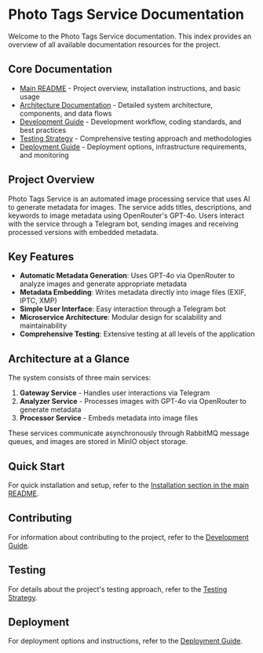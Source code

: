 # Photo Tags Service Documentation

Welcome to the Photo Tags Service documentation. This index provides an overview of all available documentation resources for the project.

## Core Documentation

-   [Main README](../README.md) - Project overview, installation instructions, and basic usage
-   [Architecture Documentation](architecture.md) - Detailed system architecture, components, and data flows
-   [Development Guide](development.md) - Development workflow, coding standards, and best practices
-   [Testing Strategy](testing.md) - Comprehensive testing approach and methodologies
-   [Deployment Guide](deployment.md) - Deployment options, infrastructure requirements, and monitoring

## Project Overview

Photo Tags Service is an automated image processing service that uses AI to generate metadata for images. The service adds titles, descriptions, and keywords to image metadata using OpenRouter's GPT-4o. Users interact with the service through a Telegram bot, sending images and receiving processed versions with embedded metadata.

## Key Features

-   **Automatic Metadata Generation**: Uses GPT-4o via OpenRouter to analyze images and generate appropriate metadata
-   **Metadata Embedding**: Writes metadata directly into image files (EXIF, IPTC, XMP)
-   **Simple User Interface**: Easy interaction through a Telegram bot
-   **Microservice Architecture**: Modular design for scalability and maintainability
-   **Comprehensive Testing**: Extensive testing at all levels of the application

## Architecture at a Glance

The system consists of three main services:

1. **Gateway Service** - Handles user interactions via Telegram
2. **Analyzer Service** - Processes images with GPT-4o via OpenRouter to generate metadata
3. **Processor Service** - Embeds metadata into image files

These services communicate asynchronously through RabbitMQ message queues, and images are stored in MinIO object storage.

## Quick Start

For quick installation and setup, refer to the [Installation section in the main README](../README.md#installation-and-launch).

## Contributing

For information about contributing to the project, refer to the [Development Guide](development.md).

## Testing

For details about the project's testing approach, refer to the [Testing Strategy](testing.md).

## Deployment

For deployment options and instructions, refer to the [Deployment Guide](deployment.md).
